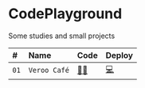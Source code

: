 # CodePlayground
 Some studies and small projects

| #    | Name           | Code    | Deploy |
| :--- | :------------- | :------ | :------|
| `01` | `Veroo Café` |  [👨‍💻](https://github.com/guirodrigues9876/CodePlayground/tree/main/veroo) |[💻]() |
